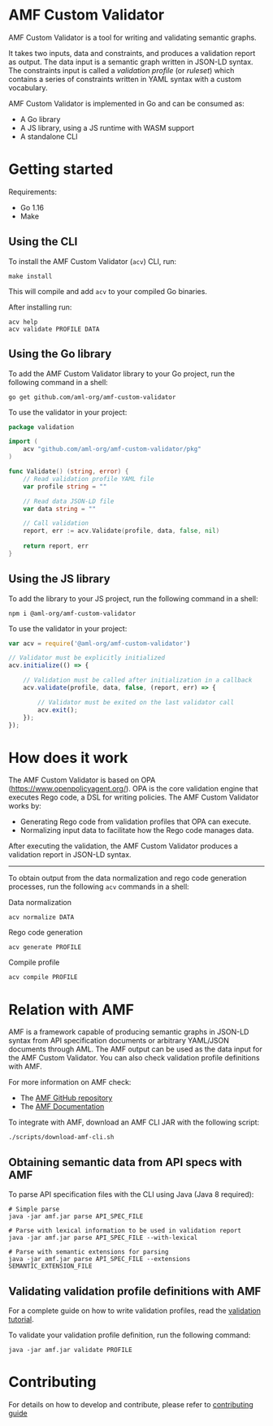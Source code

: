 # AMF Custom Validator

AMF Custom Validator is a tool for writing and validating semantic graphs.

It takes two inputs, data and constraints, and produces a validation report as output. The data input is a semantic
graph written in JSON-LD syntax. The constraints input is called a _validation profile_ (or _ruleset_) which contains a
series of constraints written in YAML syntax with a custom vocabulary.

AMF Custom Validator is implemented in Go and can be consumed as:

* A Go library
* A JS library, using a JS runtime with WASM support
* A standalone CLI

# Getting started

Requirements:

* Go 1.16
* Make

## Using the CLI

To install the AMF Custom Validator (`acv`) CLI, run:

```shell
make install
```

This will compile and add `acv` to your compiled Go binaries.

After installing run:

```shell
acv help
acv validate PROFILE DATA
```

## Using the Go library

To add the AMF Custom Validator library to your Go project, run the following command in a shell:

```shell
go get github.com/aml-org/amf-custom-validator
```

To use the validator in your project:

```go
package validation

import (
	acv "github.com/aml-org/amf-custom-validator/pkg"
)

func Validate() (string, error) {
	// Read validation profile YAML file
	var profile string = ""

	// Read data JSON-LD file
	var data string = ""

	// Call validation
	report, err := acv.Validate(profile, data, false, nil)
	
	return report, err
}
```

## Using the JS library

To add the library to your JS project, run the following command in a shell:

```shell
npm i @aml-org/amf-custom-validator
```

To use the validator in your project:

```js
var acv = require('@aml-org/amf-custom-validator')

// Validator must be explicitly initialized
acv.initialize(() => {

    // Validation must be called after initialization in a callback
    acv.validate(profile, data, false, (report, err) => {

        // Validator must be exited on the last validator call
        acv.exit();
    });
}); 
```

# How does it work

The AMF Custom Validator is based on OPA (https://www.openpolicyagent.org/). OPA is the core validation engine that
executes Rego code, a DSL for writing policies. The AMF Custom Validator works by:

* Generating Rego code from validation profiles that OPA can execute.
* Normalizing input data to facilitate how the Rego code manages data.

After executing the validation, the AMF Custom Validator produces a validation report in JSON-LD syntax.

---

To obtain output from the data normalization and rego code generation processes, run the following `acv` commands in a shell:

Data normalization

```shell
acv normalize DATA
```

Rego code generation

```shell
acv generate PROFILE
```

Compile profile

```shell
acv compile PROFILE
```

# Relation with AMF

AMF is a framework capable of producing semantic graphs in JSON-LD syntax from API specification documents or arbitrary
YAML/JSON documents through AML. The AMF output can be used as the data input for the AMF Custom Validator. You can also
check validation profile definitions with AMF.

For more information on AMF check:
* The [AMF GitHub repository](https://github.com/aml-org/amf)
* The [AMF Documentation](https://a.ml/docs/)

To integrate with AMF, download an AMF CLI JAR with the following script:

```shell
./scripts/download-amf-cli.sh
```

## Obtaining semantic data from API specs with AMF

To parse API specification files with the CLI using Java (Java 8 required):

```shell
# Simple parse
java -jar amf.jar parse API_SPEC_FILE

# Parse with lexical information to be used in validation report
java -jar amf.jar parse API_SPEC_FILE --with-lexical

# Parse with semantic extensions for parsing
java -jar amf.jar parse API_SPEC_FILE --extensions SEMANTIC_EXTENSION_FILE
```

## Validating validation profile definitions with AMF

For a complete guide on how to write validation profiles, read
the [validation tutorial](docs/validation_tutorial/validation.md).

To validate your validation profile definition, run the following command:

```shell
java -jar amf.jar validate PROFILE
```

# Contributing

For details on how to develop and contribute, please refer to [contributing guide](docs/contributing.md)